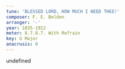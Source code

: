 ```yaml
---
tune: 'BLESSED LORD, HOW MUCH I NEED THEE!'
composer: F. E. Belden
arranger: '-'
year: 1835-1912
meter: 8.7.8.7. With Refrain
key: G Major
anacrusis: 0
---
```

undefined